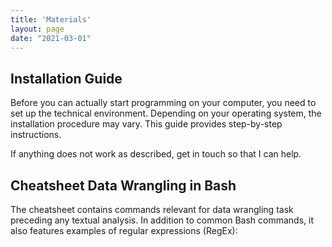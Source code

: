 ```yaml
---
title: 'Materials'
layout: page
date: "2021-03-01"
---
```




## Installation Guide

Before you can actually start programming on your computer, you need to set up the technical environment. Depending on your operating system, the installation procedure may vary. This guide provides step-by-step instructions. 

If anything does not work as described, get in touch so that I can help.

[<i class="fas fa-file-pdf"></i>](https://aflueckiger.github.io/KED2021/materials/installation_guide.pdf)
[<i class="fab fa-github"></i>](https://github.com/aflueckiger/KED2021/tree/master/materials/installation_guide.md)



## Cheatsheet Data Wrangling in Bash

The cheatsheet contains commands relevant for data wrangling task preceding any textual analysis. In addition to common Bash commands, it also features examples of regular expressions (RegEx):

[<i class="fas fa-file-pdf"></i>](https://aflueckiger.github.io/KED2021/materials/cheatsheet_command_line.pdf)
[<i class="fab fa-github"></i>](https://github.com/aflueckiger/KED2021/tree/master/materials/cheatsheet_command_line.md)

